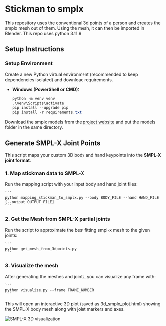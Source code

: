 # Stickman to smplx

This repository uses the conventional 3d points of a person and creates the smplx mesh out of them. Using the mesh, it can then be imported in Blender.
This repo uses python 3.11.9

## Setup Instructions

### Setup Environment
Create a new Python virtual environment (recommended to keep dependencies isolated) and download requirements.

- **Windows (PowerShell or CMD):**
  ```powershell
  python -m venv venv
  .\venv\Scripts\activate
  pip install --upgrade pip
  pip install -r requirements.txt

Download the smplx models from the [project website](https://smpl-x.is.tue.mpg.de/) and put the models folder in the same directory.

## Generate SMPL-X Joint Points

This script maps your custom 3D body and hand keypoints into the **SMPL-X joint format**.

### 1. Map stickman data to SMPL-X
Run the mapping script with your input body and hand joint files:

    ```
    python mapping_stickman_to_smplx.py --body BODY_FILE --hand HAND_FILE [--output OUTPUT_FILE]
    ```

### 2. Get the Mesh from SMPL-X partial joints
Run the script to approximate the best fitting smpl-x mesh to the given joints:

    ```
    python get_mesh_from_3dpoints.py
    ```

### 3. Visualize the mesh
After generating the meshes and joints, you can visualize any frame with:

    ```
    python visualize.py --frame FRAME_NUMBER
    ```
This will open an interactive 3D plot (saved as 3d_smplx_plot.html) showing the SMPL-X body mesh along with joint markers and axes.

![SMPL-X 3D visualization](assets/3dbody.png)

